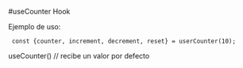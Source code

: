 #useCounter Hook

Ejemplo de uso:
```
 const {counter, increment, decrement, reset} = userCounter(10);
```
useCounter() // recibe un valor por defecto